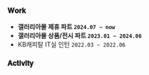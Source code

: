 ### 𝐖𝐨𝐫𝐤
- <b>갤러리아몰 제휴 파트 `2024.07 ~ now`</b>
- <b>갤러리아몰 상품/전시 파트 `2023.01 ~ 2024.06`</b>
- KB캐피탈 IT실 인턴 `2022.03 ~ 2022.06`

### 𝐀𝐜𝐭𝐢𝐯𝐢𝐭𝐲


